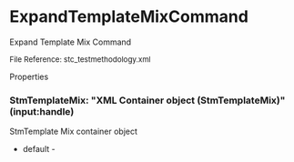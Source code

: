 # ExpandTemplateMixCommand

Expand Template Mix Command

<font size="2">File Reference: stc_testmethodology.xml</font>

<text>Properties</text>

### StmTemplateMix: "XML Container object (StmTemplateMix)" (input:handle)

StmTemplate Mix container object

* default - 
